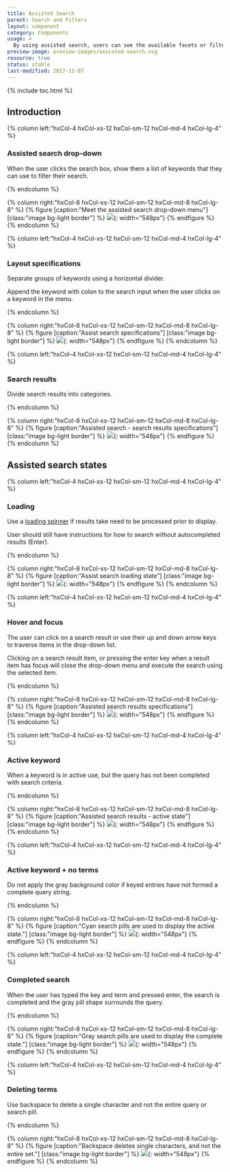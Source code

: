 ```yaml
---
title: Assisted Search
parent: Search and Filters
layout: component
category: Components
usage: >
  By using assisted search, users can see the available facets or filters within the search field and construct their own search criteria.
preview-image: preview-images/assisted-search.svg
resource: true
status: stable
last-modified: 2017-11-07
---
```


{% include toc.html %}

<section class="static-section" markdown="1">

## Introduction

<div class="hxRow" markdown="1">

{% column left:"hxCol-4 hxCol-xs-12 hxCol-sm-12 hxCol-md-4 hxCol-lg-4" %}

### Assisted search drop-down

When the user clicks the search box, show them a list of keywords that they can use to filter their search.


{% endcolumn %}

{% column right:"hxCol-8 hxCol-xs-12 hxCol-sm-12 hxCol-md-8 hxCol-lg-8" %}
{% figure [caption:"Meet the assisted search drop-down menu"] [class:"image bg-light border"] %}
![]({{site.url}}/assets/images/components/search-and-filters/search-assisted/assisted-search-drop-down-menu.png){: width="548px"}
{% endfigure %}
{% endcolumn %}

</div>

</section>

<section class="static-section" markdown="1">

<div class="hxRow" markdown="1">

{% column left:"hxCol-4 hxCol-xs-12 hxCol-sm-12 hxCol-md-4 hxCol-lg-4" %}

### Layout specifications

Separate groups of keywords using a horizontal divider.

Append the keyword with colon to the search input when the user clicks on a keyword in the menu.


{% endcolumn %}

{% column right:"hxCol-8 hxCol-xs-12 hxCol-sm-12 hxCol-md-8 hxCol-lg-8" %}
{% figure [caption:"Assist search specifications"] [class:"image bg-light border"] %}
![]({{site.url}}/assets/images/components/search-and-filters/search-assisted/assisted-search-layout-specifications.png){: width="548px"}
{% endfigure %}
{% endcolumn %}

</div>

</section>

<section class="static-section" markdown="1">

<div class="hxRow" markdown="1">

{% column left:"hxCol-4 hxCol-xs-12 hxCol-sm-12 hxCol-md-4 hxCol-lg-4" %}

### Search results

Divide search results into categories.

{% endcolumn %}

{% column right:"hxCol-8 hxCol-xs-12 hxCol-sm-12 hxCol-md-8 hxCol-lg-8" %}
{% figure [caption:"Assisted search - search results specifications"] [class:"image bg-light border"] %}
![]({{site.url}}/assets/images/components/search-and-filters/search-assisted/assisted-search-predictive-results-list.png){: width="548px"}
{% endfigure %}
{% endcolumn %}

</div>

</section>

<section class="static-section" markdown="1">

## Assisted search states

<div class="hxRow" markdown="1">

{% column left:"hxCol-4 hxCol-xs-12 hxCol-sm-12 hxCol-md-4 hxCol-lg-4" %}

### Loading

Use a [loading spinner]({{site.baseurl}}/components/loading-indicators.html) if results take need to be processed prior to display.

User should still have instructions for how to search without autocompleted results (Enter).


{% endcolumn %}

{% column right:"hxCol-8 hxCol-xs-12 hxCol-sm-12 hxCol-md-8 hxCol-lg-8" %}
{% figure [caption:"Assist search loading state"] [class:"image bg-light border"] %}
![]({{site.url}}/assets/images/components/search-and-filters/search-assisted/assisted-search-loading-state.png){: width="548px"}
{% endfigure %}
{% endcolumn %}

</div>

</section>

<section class="static-section" markdown="1">

<div class="hxRow" markdown="1">

{% column left:"hxCol-4 hxCol-xs-12 hxCol-sm-12 hxCol-md-4 hxCol-lg-4" %}

### Hover and focus

The user can click on a search result or use their up and down arrow keys to traverse items in the drop-down list.

Clicking on a search result item, or pressing the enter key when a result item has focus will close the drop-down menu and execute the search using the selected item.

{% endcolumn %}

{% column right:"hxCol-8 hxCol-xs-12 hxCol-sm-12 hxCol-md-8 hxCol-lg-8" %}
{% figure [caption:"Assisted search results specifications"] [class:"image bg-light border"] %}
![]({{site.url}}/assets/images/components/search-and-filters/search-assisted/assisted-search-hover-and-focus.png){: width="548px"}
{% endfigure %}
{% endcolumn %}
</div>

</section>

<section class="static-section" markdown="1">

<div class="hxRow" markdown="1">
{% column left:"hxCol-4 hxCol-xs-12 hxCol-sm-12 hxCol-md-4 hxCol-lg-4" %}

### Active keyword

When a keyword is in active use, but the query has not been completed with search criteria.

{% endcolumn %}

{% column right:"hxCol-8 hxCol-xs-12 hxCol-sm-12 hxCol-md-8 hxCol-lg-8" %}
{% figure [caption:"Assisted search results - active state"] [class:"image bg-light border"] %}
![]({{site.url}}/assets/images/components/search-and-filters/search-assisted/assisted-search-active-keyword.png){: width="548px"}
{% endfigure %}
{% endcolumn %}
</div>

</section>

<section class="static-section" markdown="1">

<div class="hxRow" markdown="1">
{% column left:"hxCol-4 hxCol-xs-12 hxCol-sm-12 hxCol-md-4 hxCol-lg-4" %}

### Active keyword + no terms

Do not apply the gray background color if keyed entries have not formed a complete query string.

{% endcolumn %}

{% column right:"hxCol-8 hxCol-xs-12 hxCol-sm-12 hxCol-md-8 hxCol-lg-8" %}
{% figure [caption:"Cyan search pills are used to display the active state."] [class:"image bg-light border"] %}
![]({{site.url}}/assets/images/components/search-and-filters/search-assisted/assisted-search-active-and-entering-terms.png){: width="548px"}
{% endfigure %}
{% endcolumn %}

</div>

</section>

<section class="static-section" markdown="1">

<div class="hxRow" markdown="1">
{% column left:"hxCol-4 hxCol-xs-12 hxCol-sm-12 hxCol-md-4 hxCol-lg-4" %}

### Completed search

When the user has typed the key and term and pressed enter, the search is completed and the gray pill shape surrounds the query.

{% endcolumn %}

{% column right:"hxCol-8 hxCol-xs-12 hxCol-sm-12 hxCol-md-8 hxCol-lg-8" %}
{% figure [caption:"Gray search pills are used to display the complete state."] [class:"image bg-light border"] %}
![]({{site.url}}/assets/images/components/search-and-filters/search-assisted/assisted-search-completed-search.png){: width="548px"}
{% endfigure %}
{% endcolumn %}

</div>

</section>

<section class="static-section" markdown="1">

<div class="hxRow" markdown="1">
{% column left:"hxCol-4 hxCol-xs-12 hxCol-sm-12 hxCol-md-4 hxCol-lg-4" %}

### Deleting terms

Use backspace to delete a single character and not the entire query or search pill.

{% endcolumn %}

{% column right:"hxCol-8 hxCol-xs-12 hxCol-sm-12 hxCol-md-8 hxCol-lg-8" %}
{% figure [caption:"Backspace deletes single characters, and not the entire set."] [class:"image bg-light border"] %}
![]({{site.url}}/assets/images/components/search-and-filters/search-assisted/assisted-search-deleting-terms.png){: width="548px"}
{% endfigure %}
{% endcolumn %}

</div>

</section>
